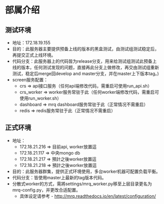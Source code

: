 # 部属介绍

## 测试环境
* 地址：172.18.19.155
* 目的：此服务器主要提供预备上线的版本的黑盒测试，由测试组测试稳定后，再提交正式上线环境。
* 代码分支：此服务器上的代码皆为release分支，用来给测试组测试此预备上线的版本，任何测试发现的问题，直接再此分支上做修改，再交由测试组重新测试，稳定后merge回develop and master分支，并在master上下版本tag。)
* screen服务配置：
    * crs => api接口服务（任何api端修改代码，需重启可使用run_api.sh）
    * crs_worker => worker服务常驻于此（任何worker端修改代码，需重启可使用run_worker.sh）
    * dashboard => mrq dashboard服务常驻于此（正常情况不需重启）
    * redis => redis服务常驻于此（正常情况不需重启）

## 正式环境
* 地址：  
    * 172.18.21.216 => 目前api, worker放置這
    * 172.18.21.117 => 中央mongo db
    * 172.18.21.217 => 預計之後worker放置這
    * 172.18.21.218 => 預計之後worker放置這
* 目的：此服务器群集，提供正式环境使用，多台worker机器可配置负载平衡。
* 代码分支：皆使用master上最新的tag版本代码。
* 分散式worker的方式，需將settings/mrq_worker.py移至上层目录更名为mrq-config.py，并更改合适配置。
    * 具体设定请参考 - http://mrq.readthedocs.io/en/latest/configuration/
